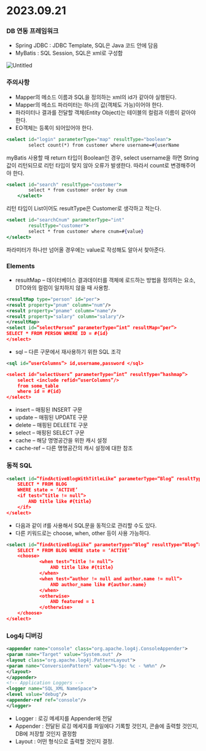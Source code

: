 # 2023.09.21

### DB 연동 프레임워크

- Spring JDBC : JDBC Template, SQL은 Java 코드 안에 담음
- MyBatis : SQL Session, SQL은 xml로 구성함

![Untitled](https://prod-files-secure.s3.us-west-2.amazonaws.com/af24a09c-661e-49f0-8040-f1d0a9110aec/b0a1d28b-50a4-4a9d-ba96-d20edbb2d16b/Untitled.png)

### 주의사항

- Mapper의 메소드 이름과 SQL을 정의하는 xml의 id가 같아야 실행된다.
- Mapper의 메소드 파라미터는 하나의 값(객체도 가능)이어야 한다.
- 파라미터나 결과를 전달할 객체(Entity Object)는 테이블의 컬럼과 이름이 같아야 한다.
- EO객체는 등록이 되어있어야 한다.

```jsx
<select id="login" parameterType="map" resultType="boolean">
		select count(*) from customer where username=#{userName
```

myBatis 사용할 때 return 타입이 Boolean인 경우, select username을 하면 String 값이 리턴되므로 리턴 타입이 맞지 않아 오류가 발생한다. 따라서 count로 변경해주어야 한다.

```jsx
<select id="search" resultType="customer">
		select * from customer order by cnum
	</select>
```

리턴 타입이 List<Customer>이어도 resultType은 Customer로 생각하고 적는다.

```jsx
<select id="searchCnum" parameterType="int"
		resultType="customer">
		select * from customer where cnum=#{value}
</select>
```

파라미터가 하나만 넘어올 경우에는 value로 작성해도 알아서 찾아준다.

### Elements

- resultMap – 데이터베이스 결과데이터를 객체에 로드하는 방법을 정의하는 요소, DTO와의 컬럼이 일치하지 않을 때 사용함.

```xml
<resultMap type="person" id="per">
<result property="pnum" column="num"/>
<result property="pname" column="name"/>
<result property="salary" column="salary"/>
</resultMap>
<select id=”selectPerson” parameterType=”int” resultMap=”per”>
SELECT * FROM PERSON WHERE ID = #{id}
</select>
```

- sql – 다른 구문에서 재사용하기 위한 SQL 조각

```xml
<sql id=”userColumns”> id,username,password </sql>

<select id=”selectUsers” parameterType=”int” resultType=”hashmap”>
	select <include refid=”userColumns”/>
	from some_table
	where id = #{id}
</select>
```

- insert – 매핑된 INSERT 구문
- update – 매핑된 UPDATE 구문
- delete – 매핑된 DELEETE 구문
- select – 매핑된 SELECT 구문
- cache – 해당 명명공간을 위한 캐시 설정
- cache-ref – 다른 명명공간의 캐시 설정에 대한 참조

### 동적 SQL

```xml
<select id=”findActiveBlogWithTitleLike” parameterType=”Blog” resultType=”Blog”>
	SELECT * FROM BLOG
	WHERE state = ‘ACTIVE’
	<if test=”title != null”>
		AND title like #{title}
	</if>
</select>
```

- 다음과 같이 if를 사용해서 SQL문을 동적으로 관리할 수도 있다.
- 다른 키워드로는 choose, when, other 등이 사용 가능하다.

```xml
<select id=”findActiveBlogLike” parameterType=”Blog” resultType=”Blog”>
	SELECT * FROM BLOG WHERE state = ‘ACTIVE’
	<choose>
			<when test=”title != null”>
				AND title like #{title}
			</when>
			<when test=”author != null and author.name != null”>
				AND author_name like #{author.name}
			</when>
			<otherwise>
				AND featured = 1
			</otherwise>
	</choose>
</select>
```

### Log4j 디버깅

```xml
<appender name="console" class="org.apache.log4j.ConsoleAppender">
<param name="Target" value="System.out" />
<layout class="org.apache.log4j.PatternLayout">
<param name="ConversionPattern" value="%-5p: %c - %m%n" />
</layout>
</appender>
<!-- Application Loggers -->
<logger name="SQL_XML NameSpace">
<level value="debug"/>
<appender-ref ref="console"/>
</logger>
```

- Logger : 로깅 메세지를 Appender에 전달
- Appender : 전달된 로깅 메세지를 파일에다 기록할 것인지, 콘솔에 출력할 것인지, DB에 저장할 것인지 결정함
- Layout : 어떤 형식으로 출력할 것인지 결정.
